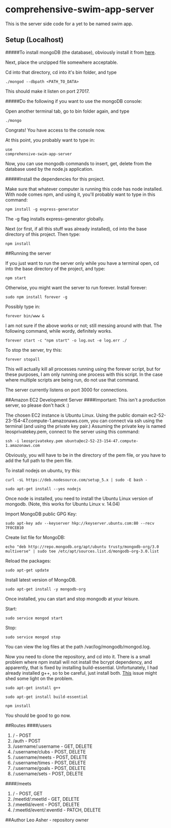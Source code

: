# comprehensive-swim-app-server
This is the server side code for a yet to be named swim app.

## Setup (Localhost)
#####To install mongoDB (the database), obviously install it from [here](https://www.mongodb.org).

Next, place the unzipped file somewhere acceptable.

Cd into that directory, cd into it's bin folder, and type <pre><code>./mongod --dbpath \<PATH_TO_DATA\></code></pre>

This should make it listen on port 27017.

#####Do the following if you want to use the mongoDB console:

Open another terminal tab, go to bin folder again, and type <pre><code>./mongo</code></pre>

Congrats! You have access to the console now.

At this point, you probably want to type in: <pre><code>use comprehensive-swim-app-server</code></pre>

Now, you can use mongodb commands to insert, get, delete from the database used by the node.js application.

#####Install the dependencies for this project.

Make sure that whatever computer is running this code has node installed.  With node comes npm, and using it, you'll probably want to type in this command:

<pre><code>npm install -g express-generator</code></pre>

The -g flag installs express-generator globally.

Next (or first, if all this stuff was already installed), cd into the base directory of this project.  Then type:

<pre><code>npm install</code></pre>

##Running the server

If you just want to run the server only while you have a terminal open, cd into the base directory of the project, and type: <pre><code>npm start</code></pre>

Otherwise, you might want the server to run forever.  Install forever:
<pre><code>sudo npm install forever -g</code></pre>
Possibly type in: <pre><code>forever bin/www &</code></pre>
I am not sure if the above works or not; still messing around with that.  The following command, while wordy, definitely works.

<pre><code>forever start -c "npm start" -o log.out -e log.err ./</code></pre>

To stop the server, try this:
<pre><code>forever stopall</code></pre>
This will actually kill all processes running using the forever script, but for these purposes, I am only running one process with this script.  In the case where multiple scripts are being run, do not use that command.

The server currently listens on port 3000 for connections.

##Amazon EC2 Development Server
####Important: This isn't a production server, so please don't hack :)

The chosen EC2 instance is Ubuntu Linux.  Using the public domain ec2-52-23-154-47.compute-1.amazonaws.com, you can connect via ssh using the terminal (and using the private key pair.)  Assuming the private key is named leosprivatekey.pem, connect to the server using this command:
<pre><code>ssh -i leosprivatekey.pem ubuntu@ec2-52-23-154-47.compute-1.amazonaws.com</code></pre>
Obviously, you will have to be in the directory of the pem file, or you have to add the full path to the pem file.

To install nodejs on ubuntu, try this:

<pre><code>curl -sL https://deb.nodesource.com/setup_5.x | sudo -E bash -</code></pre>
<pre><code>sudo apt-get install --yes nodejs</code></pre>

Once node is installed, you need to install the Ubuntu Linux version of mongodb. (Note, this works for Ubuntu Linux v. 14.04)

Import MongoDB public GPG Key:
<pre><code>sudo apt-key adv --keyserver hkp://keyserver.ubuntu.com:80 --recv 7F0CEB10</code></pre>
Create list file for MongoDB:
<pre><code>echo "deb http://repo.mongodb.org/apt/ubuntu trusty/mongodb-org/3.0 multiverse" | sudo tee /etc/apt/sources.list.d/mongodb-org-3.0.list</code></pre>
Reload the packages:
<pre><code>sudo apt-get update</code></pre>
Install latest version of MongoDB.
<pre><code>sudo apt-get install -y mongodb-org</code></pre>

Once installed, you can start and stop mongodb at your leisure.

Start:
<pre><code>sudo service mongod start</code></pre>
Stop:
<pre><code>sudo service mongod stop</code></pre>

You can view the log files at the path /var/log/mongodb/mongod.log.

Now you need to clone the repository, and cd into it.  There is a small problem where npm install will not install the bcrypt dependency, and apparently, that is fixed by installing build-essential.  Unfortunately, I had already installed g++, so to be careful, just install both.  [This](https://github.com/ncb000gt/node.bcrypt.js/issues/351) issue might shed some light on the problem.

<pre><code>sudo apt-get install g++</code></pre>
<pre><code>sudo apt-get install build-essential</code></pre>
<pre><code>npm install</code></pre>

You should be good to go now.


##Routes
####/users
1. / - POST
2. /auth - POST
3. /username/:username - GET, DELETE
4. /:username/clubs - POST, DELETE
5. /:username/meets - POST, DELETE
6. /:username/times - POST, DELETE
7. /:username/goals - POST, DELETE
8. /:username/sets - POST, DELETE


####/meets
1. / - POST, GET
2. /meetId/:meetId - GET, DELETE
3. /:meetId/event - POST, DELETE
4. /:meetId/event/:eventId - PATCH, DELETE


##Author
Leo Asher - repository owner
